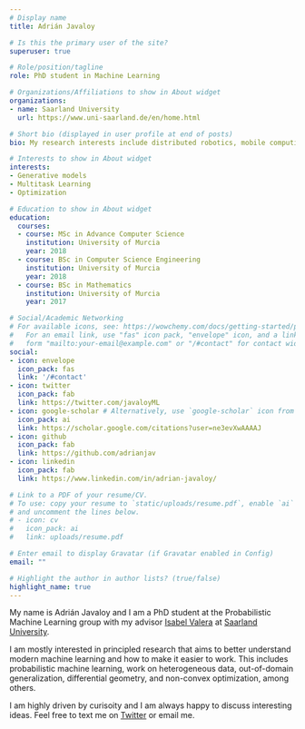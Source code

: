 ```yaml
---
# Display name
title: Adrián Javaloy

# Is this the primary user of the site?
superuser: true

# Role/position/tagline
role: PhD student in Machine Learning

# Organizations/Affiliations to show in About widget
organizations:
- name: Saarland University
  url: https://www.uni-saarland.de/en/home.html

# Short bio (displayed in user profile at end of posts)
bio: My research interests include distributed robotics, mobile computing and programmable matter.

# Interests to show in About widget
interests:
- Generative models
- Multitask Learning
- Optimization

# Education to show in About widget
education:
  courses:
  - course: MSc in Advance Computer Science
    institution: University of Murcia
    year: 2018
  - course: BSc in Computer Science Engineering
    institution: University of Murcia
    year: 2018
  - course: BSc in Mathematics
    institution: University of Murcia
    year: 2017

# Social/Academic Networking
# For available icons, see: https://wowchemy.com/docs/getting-started/page-builder/#icons
#   For an email link, use "fas" icon pack, "envelope" icon, and a link in the
#   form "mailto:your-email@example.com" or "/#contact" for contact widget.
social:
- icon: envelope
  icon_pack: fas
  link: '/#contact'
- icon: twitter
  icon_pack: fab
  link: https://twitter.com/javaloyML
- icon: google-scholar # Alternatively, use `google-scholar` icon from `ai` icon pack
  icon_pack: ai
  link: https://scholar.google.com/citations?user=ne3evXwAAAAJ
- icon: github
  icon_pack: fab
  link: https://github.com/adrianjav
- icon: linkedin
  icon_pack: fab
  link: https://www.linkedin.com/in/adrian-javaloy/

# Link to a PDF of your resume/CV.
# To use: copy your resume to `static/uploads/resume.pdf`, enable `ai` icons in `params.toml`, 
# and uncomment the lines below.
# - icon: cv
#   icon_pack: ai
#   link: uploads/resume.pdf

# Enter email to display Gravatar (if Gravatar enabled in Config)
email: ""

# Highlight the author in author lists? (true/false)
highlight_name: true
---
```


My name is Adrián Javaloy and I am a PhD student at the Probabilistic Machine Learning group with my advisor [Isabel Valera](https://ivaleram.github.io/) at [Saarland University](https://saarland-informatics-campus.de/en/). 

I am mostly interested in principled research that aims to better understand modern machine learning and how to make it easier to work. This includes probabilistic machine learning, work on heterogeneous data, out-of-domain generalization, differential geometry, and non-convex optimization, among others.

I am highly driven by curisoity and I am always happy to discuss interesting ideas. Feel free to text me on [Twitter](https://twitter.com/javaloyML) or email me.

<!-- {{< icon name="download" pack="fas" >}} Download my {{< staticref "uploads/demo_resume.pdf" "newtab" >}}resumé{{< /staticref >}}. -->
